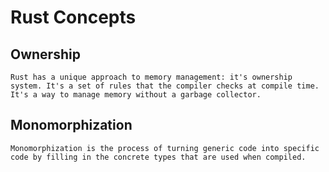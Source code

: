 # Rust Concepts


## Ownership
`Rust has a unique approach to memory management: it's ownership system. It's a set of rules that the compiler checks at compile time. It's a way to manage memory without a garbage collector.`

## Monomorphization
`Monomorphization is the process of turning generic code into specific code by filling in the concrete types that are used when compiled.`
